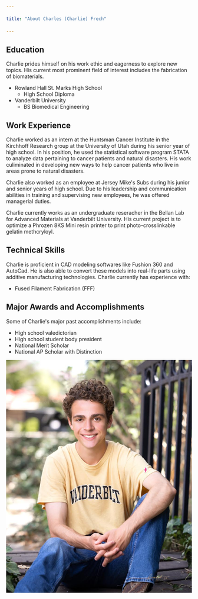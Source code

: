 ```yaml
---

title: "About Charles (Charlie) Frech"

---
```


## Education
 
Charlie prides himself on his work ethic and eagerness to explore new topics. His current most prominent field of interest includes the fabrication of biomaterials. 

* Rowland Hall St. Marks High School
  * High School Diploma
* Vanderbilt University
  * BS Biomedical Engineering
 
## Work Experience

Charlie worked as an intern at the Huntsman Cancer Institute in the Kirchhoff Research group at the University of Utah during his senior year of high school. In his position, he used the statistical software program STATA to analyze data pertaining to cancer patients and natural disasters. His work culiminated in developing new ways to help cancer patients who live in areas prone to natural disasters. 

Charlie also worked as an employee at Jersey Mike's Subs during his junior and senior years of high school. Due to his leadership and communication abilities in training and supervising new employees, he was offered managerial duties. 

Charlie currently works as an undergraduate reseracher in the Bellan Lab for Advanced Materials at Vanderbilt University. His current project is to optimize a Phrozen 8KS Mini resin printer to print photo-crosslinkable gelatin methcryloyl. 

## Technical Skills

Charlie is proficient in CAD modeling softwares like Fushion 360 and AutoCad. He is also able to convert these models into real-life parts using additive manufacturing technologies. Charlie currently has experience with:

* Fused Filament Fabrication (FFF)

## Major Awards and Accomplishments
Some of Charlie's major past accomplishments include:

* High school valedictorian
* High school student body president
* National Merit Scholar
* National AP Scholar with Distinction

![Charlie Frech](/assets/img/CharlieHeadShot.JPG)


